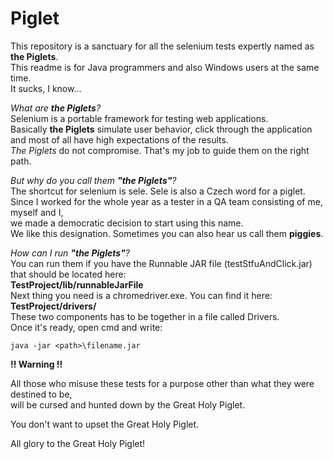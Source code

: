 # Piglet

This repository is a sanctuary for all the selenium tests expertly named as **the Piglets**.<br/>
This readme is for Java programmers and also Windows users at the same time.<br/>
It sucks, I know... 

_What are **the Piglets**?_<br/>
	Selenium is a portable framework for testing web applications.<br/>
	Basically **the Piglets** simulate user behavior, click through the application<br/>
  and most of all have high expectations of the results.<br/>
	*The Piglets* do not compromise. That's my job to guide them on the right path.<br/>

_But why do you call them **"the Piglets"**?_<br/>
	The shortcut for selenium is sele. Sele is also a Czech word for a piglet.<br/>
	Since I worked for the whole year as a tester in a QA team consisting of me, myself and I,<br/>
  we made a democratic decision to start using this name.<br/>
	We like this designation. Sometimes you can also hear us call them **piggies**.<br/>

_How can I run **"the Piglets"**?_<br/>
	You can run them if you have the Runnable JAR file (testStfuAndClick.jar) that should be located here:<br/>
  **TestProject/lib/runnableJarFile**<br/>
	Next thing you need is a chromedriver.exe. You can find it here:<br/>
  **TestProject/drivers/**<br/>
  These two components has to be together in a file called Drivers.<br/>
  Once it's ready, open cmd and write:<br/>
  ```
  java -jar <path>\filename.jar
  ```

**!! Warning !!**<br/>

  All those who misuse these tests for a purpose other than what they were destined to be,<br/>
	will be cursed and hunted down by the Great Holy Piglet.<br/>
	
  You don't want to upset the Great Holy Piglet.<br/>

  All glory to the Great Holy Piglet!
